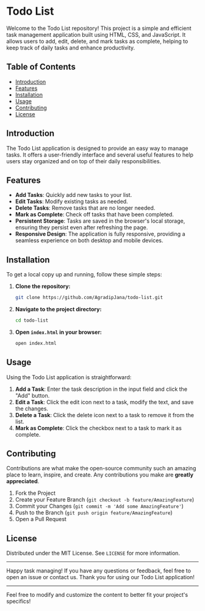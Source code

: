 # Todo List

Welcome to the Todo List repository! This project is a simple and efficient task management application built using HTML, CSS, and JavaScript. It allows users to add, edit, delete, and mark tasks as complete, helping to keep track of daily tasks and enhance productivity.

## Table of Contents

- [Introduction](#introduction)
- [Features](#features)
- [Installation](#installation)
- [Usage](#usage)
- [Contributing](#contributing)
- [License](#license)

## Introduction

The Todo List application is designed to provide an easy way to manage tasks. It offers a user-friendly interface and several useful features to help users stay organized and on top of their daily responsibilities.

## Features

- **Add Tasks**: Quickly add new tasks to your list.
- **Edit Tasks**: Modify existing tasks as needed.
- **Delete Tasks**: Remove tasks that are no longer needed.
- **Mark as Complete**: Check off tasks that have been completed.
- **Persistent Storage**: Tasks are saved in the browser's local storage, ensuring they persist even after refreshing the page.
- **Responsive Design**: The application is fully responsive, providing a seamless experience on both desktop and mobile devices.

## Installation

To get a local copy up and running, follow these simple steps:

1. **Clone the repository:**
   ```sh
   git clone https://github.com/AgradipJana/todo-list.git
   ```
2. **Navigate to the project directory:**
   ```sh
   cd todo-list
   ```
3. **Open `index.html` in your browser:**
   ```sh
   open index.html
   ```

## Usage

Using the Todo List application is straightforward:

1. **Add a Task**: Enter the task description in the input field and click the "Add" button.
2. **Edit a Task**: Click the edit icon next to a task, modify the text, and save the changes.
3. **Delete a Task**: Click the delete icon next to a task to remove it from the list.
4. **Mark as Complete**: Click the checkbox next to a task to mark it as complete.

## Contributing

Contributions are what make the open-source community such an amazing place to learn, inspire, and create. Any contributions you make are **greatly appreciated**.

1. Fork the Project
2. Create your Feature Branch (`git checkout -b feature/AmazingFeature`)
3. Commit your Changes (`git commit -m 'Add some AmazingFeature'`)
4. Push to the Branch (`git push origin feature/AmazingFeature`)
5. Open a Pull Request

## License

Distributed under the MIT License. See `LICENSE` for more information.

---

Happy task managing! If you have any questions or feedback, feel free to open an issue or contact us. Thank you for using our Todo List application!

---

Feel free to modify and customize the content to better fit your project's specifics!
